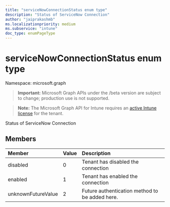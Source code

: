 ```yaml
---
title: "serviceNowConnectionStatus enum type"
description: "Status of ServiceNow Connection"
author: "jaiprakashmb"
ms.localizationpriority: medium
ms.subservice: "intune"
doc_type: enumPageType
---
```


# serviceNowConnectionStatus enum type

Namespace: microsoft.graph
> **Important:** Microsoft Graph APIs under the /beta version are subject to change; production use is not supported.

> **Note:** The Microsoft Graph API for Intune requires an [active Intune license](https://go.microsoft.com/fwlink/?linkid=839381) for the tenant.


Status of ServiceNow Connection

## Members
|Member|Value|Description|
|:---|:---|:---|
|disabled|0|Tenant has disabled the connection|
|enabled|1|Tenant has enabled the connection|
|unknownFutureValue|2|Future authentication method to be added here.|
